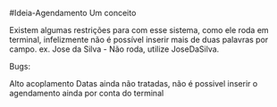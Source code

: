 #Ideia-Agendamento
Um conceito

Existem algumas restrições para com esse sistema, como ele roda em terminal, infelizmente não é possível inserir mais de duas palavras por campo. ex. Jose da Silva - Não roda, utilize JoseDaSilva.

Bugs:

Alto acoplamento
Datas ainda não tratadas, não é possivel inserir o agendamento ainda por conta do terminal
